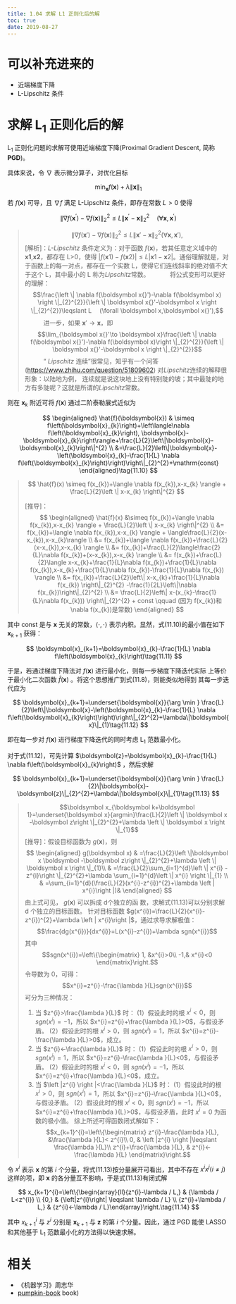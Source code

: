 ```yaml
---
title: 1.04 求解 L1 正则化后的解
toc: true
date: 2019-08-27
---
```

# 可以补充进来的

- 近端梯度下降
- L-Lipschitz 条件

# 求解 $\mathrm{L}_{1}$ 正则化后的解


$\mathrm{L}_{1}$ 正则化问题的求解可使用近端梯度下降(Proximal Gradient Descent, 简称 **PGD**)。

具体来说，令 $\nabla$ 表示微分算子，对优化目标

$$
\min _{\boldsymbol{x}} f(\boldsymbol{x})+\lambda\|\boldsymbol{x}\|_{1}
$$

若 $f(\boldsymbol{x})$ 可导，且 $\nabla f$ 满足 L-Lipschitz 条件，即存在常数 $L>0$ 使得

$$
\left\|\nabla f\left(\boldsymbol{x}^{\prime}\right)-\nabla f(\boldsymbol{x})\right\|_{2}^{2} \leqslant L\left\|\boldsymbol{x}^{\prime}-\boldsymbol{x}\right\|_{2}^{2} \quad\left(\forall \boldsymbol{x}, \boldsymbol{x}^{\prime}\right)\tag{11.9}
$$

> $$\left \| \nabla f(\boldsymbol x{}')-\nabla  f(\boldsymbol x) \right \|_{2}^{2} \leqslant L\left \| \boldsymbol x{}'-\boldsymbol x \right \|_{2}^{2} 　(\forall \boldsymbol x,\boldsymbol x{}'),$$
> [解析]：*L-Lipschitz* 条件定义为：对于函数 $f(\boldsymbol x)$，若其任意定义域中的 **x1**,**x2**，都存在 L>0，使得 $|f(\boldsymbol x1)-f(\boldsymbol x2)|≤L|\boldsymbol x1-\boldsymbol x2|$。通俗理解就是，对于函数上的每一对点，都存在一个实数 L，使得它们连线斜率的绝对值不大于这个 L，其中最小的 L 称为*Lipschitz*常数。
> 　　　将公式变形可以更好的理解：$$\frac{\left \| \nabla f(\boldsymbol x{}')-\nabla f(\boldsymbol x) \right \|_{2}^{2}}{\left \| \boldsymbol x{}'-\boldsymbol x \right \|_{2}^{2}}\leqslant L 　(\forall \boldsymbol x,\boldsymbol x{}'),$$
> 　　　进一步，如果 $\boldsymbol x{}'\to  \boldsymbol x$，即 $$\lim_{\boldsymbol x{}'\to \boldsymbol x}\frac{\left \| \nabla f(\boldsymbol x{}')-\nabla f(\boldsymbol x)\right \|_{2}^{2}}{\left \| \boldsymbol x{}'-\boldsymbol x \right \|_{2}^{2}}$$
> 　　　“ *Lipschitz* 连续”很常见，知乎有一个问答(https://www.zhihu.com/question/51809602) 对*Lipschitz*连续的解释很形象：以陆地为例， 连续就是说这块地上没有特别陡的坡；其中最陡的地方有多陡呢？这就是所谓的*Lipschitz*常数。



则在 $\boldsymbol{x}_{k}$ 附近可将 $f(\boldsymbol{x})$ 通过二阶泰勒展式近似为

$$
\begin{aligned} \hat{f}(\boldsymbol{x}) & \simeq f\left(\boldsymbol{x}_{k}\right)+\left\langle\nabla f\left(\boldsymbol{x}_{k}\right), \boldsymbol{x}-\boldsymbol{x}_{k}\right\rangle+\frac{L}{2}\left\|\boldsymbol{x}-\boldsymbol{x}_{k}\right\|^{2} \\ &=\frac{L}{2}\left\|\boldsymbol{x}-\left(\boldsymbol{x}_{k}-\frac{1}{L} \nabla f\left(\boldsymbol{x}_{k}\right)\right)\right\|_{2}^{2}+\mathrm{const} \end{aligned}\tag{11.10}
$$



> $$
> \hat{f}(x) \simeq f(x_{k})+\langle \nabla f(x_{k}),x-x_{k} \rangle + \frac{L}{2}\left \| x-x_{k} \right\|^{2}
> $$
>
> [推导]：
> $$
> \begin{aligned}
> \hat{f}(x) &\simeq f(x_{k})+\langle \nabla f(x_{k}),x-x_{k} \rangle + \frac{L}{2}\left \| x-x_{k} \right\|^{2} \\
> &= f(x_{k})+\langle \nabla f(x_{k}),x-x_{k} \rangle + \langle\frac{L}{2}(x-x_{k}),x-x_{k}\rangle \\
> &= f(x_{k})+\langle \nabla f(x_{k})+\frac{L}{2}(x-x_{k}),x-x_{k} \rangle \\
> &= f(x_{k})+\frac{L}{2}\langle\frac{2}{L}\nabla f(x_{k})+(x-x_{k}),x-x_{k} \rangle \\
> &= f(x_{k})+\frac{L}{2}\langle x-x_{k}+\frac{1}{L}\nabla f(x_{k})+\frac{1}{L}\nabla f(x_{k}),x-x_{k}+\frac{1}{L}\nabla f(x_{k})-\frac{1}{L}\nabla f(x_{k}) \rangle \\
> &= f(x_{k})+\frac{L}{2}\left\| x-x_{k}+\frac{1}{L}\nabla f(x_{k}) \right\|_{2}^{2} -\frac{1}{2L}\left\|\nabla f(x_{k})\right\|_{2}^{2} \\
> &= \frac{L}{2}\left\| x-(x_{k}-\frac{1}{L}\nabla f(x_{k})) \right\|_{2}^{2} + const \qquad (因为 f(x_{k})和\nabla f(x_{k})是常数)
> \end{aligned}
> $$


其中 const 是与 $\boldsymbol{x}$ 无关的常数，$\langle\cdot, \cdot\rangle$ 表示内积。显然，式(11.10)的最小值在如下 $\boldsymbol{x}_{k+1}$ 获得：

$$
\boldsymbol{x}_{k+1}=\boldsymbol{x}_{k}-\frac{1}{L} \nabla f\left(\boldsymbol{x}_{k}\right)\tag{11.11}
$$

于是，若通过梯度下降法对 $f(\boldsymbol{x})$ 进行最小化，则每一步梯度下降迭代实际 上等价于最小化二次函数 $\hat{f}(\boldsymbol{x})$ 。将这个思想推广到式(11.8)，则能类似地得到 其每一步迭代应为

$$
\boldsymbol{x}_{k+1}=\underset{\boldsymbol{x}}{\arg \min } \frac{L}{2}\left\|\boldsymbol{x}-\left(\boldsymbol{x}_{k}-\frac{1}{L} \nabla f\left(\boldsymbol{x}_{k}\right)\right)\right\|_{2}^{2}+\lambda\|\boldsymbol{x}\|_{1}\tag{11.12}
$$

即在每一步对 $f(\boldsymbol{x})$ 进行梯度下降迭代的同时考虑 $\mathrm{L}_{1}$ 范数最小化。

对于式(11.12)，可先计算 $\boldsymbol{z}=\boldsymbol{x}_{k}-\frac{1}{L} \nabla f\left(\boldsymbol{x}_{k}\right)$ ，然后求解

$$
\boldsymbol{x}_{k+1}=\underset{\boldsymbol{x}}{\arg \min } \frac{L}{2}\|\boldsymbol{x}-\boldsymbol{z}\|_{2}^{2}+\lambda\|\boldsymbol{x}\|_{1}\tag{11.13}
$$



> $$\boldsymbol x_{\boldsymbol k+\boldsymbol 1}=\underset{\boldsymbol x}{argmin}\frac{L}{2}\left \| \boldsymbol x -\boldsymbol z\right \|_{2}^{2}+\lambda \left \| \boldsymbol x \right \|_{1}$$
> [推导]：假设目标函数为 $g(\boldsymbol x)$，则
> $$
> \begin{aligned}
> g(\boldsymbol x)
> & =\frac{L}{2}\left \|\boldsymbol  x \boldsymbol -\boldsymbol z\right \|_{2}^{2}+\lambda \left \| \boldsymbol x \right \|_{1}\\
> & =\frac{L}{2}\sum_{i=1}^{d}\left \| x^{i} -z^{i}\right \|_{2}^{2}+\lambda \sum_{i=1}^{d}\left \| x^{i} \right \|_{1} \\
> & =\sum_{i=1}^{d}(\frac{L}{2}(x^{i}-z^{i})^{2}+\lambda \left | x^{i}\right |)&
> \end{aligned}
> $$
> 由上式可见， $g(\boldsymbol x)$ 可以拆成 d个独立的函 数，求解式(11.13)可以分别求解 d 个独立的目标函数。
> 针对目标函数 $g(x^{i})=\frac{L}{2}(x^{i}-z^{i})^{2}+\lambda \left | x^{i}\right |$，通过求导求解极值：
> $$\frac{dg(x^{i})}{dx^{i}}=L(x^{i}-z^{i})+\lambda sgn(x^{i})$$
> 其中 $$sgn(x^{i})=\left\{\begin{matrix}
> 1, &x^{i}>0\\
>  -1,& x^{i}<0
> \end{matrix}\right.$$
> 令导数为 0，可得：$$x^{i}=z^{i}-\frac{\lambda }{L}sgn(x^{i})$$ 可分为三种情况：
> 1. 当 $z^{i}>\frac{\lambda }{L}$ 时：
>     (1）假设此时的根 $x^{i}<0$，则 $sgn(x^{i})=-1$，所以 $x^{i}=z^{i}+\frac{\lambda }{L}>0$，与假设矛盾。
>     (2）假设此时的根 $x^{i}>0$，则 $sgn(x^{i})=1$，所以 $x^{i}=z^{i}-\frac{\lambda }{L}>0$，成立。
> 2. 当 $z^{i}<-\frac{\lambda }{L}$ 时：
>     (1）假设此时的根 $x^{i}>0$，则 $sgn(x^{i})=1$，所以 $x^{i}=z^{i}-\frac{\lambda }{L}<0$，与假设矛盾。
>     (2）假设此时的根 $x^{i}<0$，则 $sgn(x^{i})=-1$，所以 $x^{i}=z^{i}+\frac{\lambda }{L}<0$，成立。
> 3. 当 $\left |z^{i}  \right |<\frac{\lambda }{L}$ 时：
>     (1）假设此时的根 $x^{i}>0$，则 $sgn(x^{i})=1$，所以 $x^{i}=z^{i}-\frac{\lambda }{L}<0$，与假设矛盾。
>     (2）假设此时的根 $x^{i}<0$，则 $sgn(x^{i})=-1$，所以 $x^{i}=z^{i}+\frac{\lambda }{L}>0$，与假设矛盾，此时 $x^{i}=0$ 为函数的极小值。
> 综上所述可得函数闭式解如下：
> $$x_{k+1}^{i}=\left\{\begin{matrix}
> z^{i}-\frac{\lambda }{L}, &\frac{\lambda }{L}< z^{i}\\
> 0, & \left |z^{i}  \right |\leqslant \frac{\lambda }{L}\\
> z^{i}+\frac{\lambda }{L}, & z^{i}<-\frac{\lambda }{L}
> \end{matrix}\right.$$




令 $x^i$ 表示 $\boldsymbol{x}$ 的第 $i$ 个分量，将式(11.13)按分量展开可看出，其中不存在 $x^ix^j(i\neq j)$ 这样的项，即 $\boldsymbol{x}$ 的各分量互不影响，于是式(11.13)有闭式解

$$
x_{k+1}^{i}=\left\{\begin{array}{ll}{z^{i}-\lambda / L,} & {\lambda / L<z^{i}} \\ {0,} & {\left|z^{i}\right| \leqslant \lambda / L} \\ {z^{i}+\lambda / L,} & {z^{i}<-\lambda / L}\end{array}\right.\tag{11.14}
$$


其中 $x_{k+1}^i$ 与 $z^i$ 分别是 $\boldsymbol{x}_{k+1}$ 与 $\boldsymbol{z}$ 的第 $i$ 个分量。因此，通过 PGD 能使 LASSO 和其他基于 $\mathrm{L}_{1}$ 范数最小化的方法得以快速求解。






# 相关

- 《机器学习》周志华
- [pumpkin-book](https://github.com/datawhalechina/pumpkin-book)
book)
